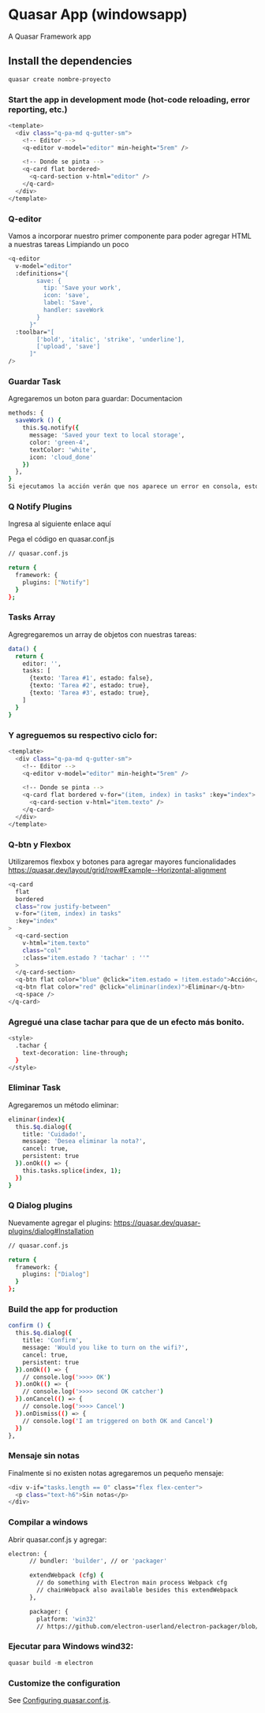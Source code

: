 # Quasar App (windowsapp)

A Quasar Framework app

## Install the dependencies
```bash
quasar create nombre-proyecto
```

### Start the app in development mode (hot-code reloading, error reporting, etc.)
```bash
<template>
  <div class="q-pa-md q-gutter-sm">
    <!-- Editor -->
    <q-editor v-model="editor" min-height="5rem" />

    <!-- Donde se pinta -->
    <q-card flat bordered>
      <q-card-section v-html="editor" />
    </q-card>
  </div>
</template>
```


### Q-editor
Vamos a incorporar nuestro primer componente para poder agregar HTML a nuestras tareas
Limpiando un poco
```bash
<q-editor
  v-model="editor"
  :definitions="{
        save: {
          tip: 'Save your work',
          icon: 'save',
          label: 'Save',
          handler: saveWork
        }
      }"
  :toolbar="[
        ['bold', 'italic', 'strike', 'underline'],
        ['upload', 'save']
      ]"
/>
```

### Guardar Task
Agregaremos un boton para guardar: Documentacion
```bash
methods: {
  saveWork () {
    this.$q.notify({
      message: 'Saved your text to local storage',
      color: 'green-4',
      textColor: 'white',
      icon: 'cloud_done'
    })
  },
}
Si ejecutamos la acción verán que nos aparece un error en consola, esto es porque nos falta agregar el plugins de notificaciones
```

### Q Notify Plugins
Ingresa al siguiente enlace aquí

Pega el código en quasar.conf.js
```bash
// quasar.conf.js

return {
  framework: {
    plugins: ["Notify"]
  }
};
```

### Tasks Array
Agregregaremos un array de objetos con nuestras tareas:
```bash
data() {
  return {
    editor: '',
    tasks: [
      {texto: 'Tarea #1', estado: false},
      {texto: 'Tarea #2', estado: true},
      {texto: 'Tarea #3', estado: true},
    ]
  }
}
```

### Y agreguemos su respectivo ciclo for:
```bash
<template>
  <div class="q-pa-md q-gutter-sm">
    <!-- Editor -->
    <q-editor v-model="editor" min-height="5rem" />

    <!-- Donde se pinta -->
    <q-card flat bordered v-for="(item, index) in tasks" :key="index">
      <q-card-section v-html="item.texto" />
    </q-card>
  </div>
</template>
```

### Q-btn y Flexbox
Utilizaremos flexbox y botones para agregar mayores funcionalidades https://quasar.dev/layout/grid/row#Example--Horizontal-alignment
```bash
<q-card
  flat
  bordered
  class="row justify-between"
  v-for="(item, index) in tasks"
  :key="index"
>
  <q-card-section
    v-html="item.texto"
    class="col"
    :class="item.estado ? 'tachar' : ''"
  >
  </q-card-section>
  <q-btn flat color="blue" @click="item.estado = !item.estado">Acción</q-btn>
  <q-btn flat color="red" @click="eliminar(index)">Eliminar</q-btn>
  <q-space />
</q-card>
```

### Agregué una clase tachar para que de un efecto más bonito.
```bash
<style>
  .tachar {
    text-decoration: line-through;
  }
</style>
```

### Eliminar Task
Agregaremos un método eliminar:
```bash
eliminar(index){
  this.$q.dialog({
    title: 'Cuidado!',
    message: 'Desea eliminar la nota?',
    cancel: true,
    persistent: true
  }).onOk(() => {
    this.tasks.splice(index, 1);
  })
}
```

### Q Dialog plugins
Nuevamente agregar el plugins: https://quasar.dev/quasar-plugins/dialog#Installation
```bash
// quasar.conf.js

return {
  framework: {
    plugins: ["Dialog"]
  }
};
```

### Build the app for production
```bash
confirm () {
  this.$q.dialog({
    title: 'Confirm',
    message: 'Would you like to turn on the wifi?',
    cancel: true,
    persistent: true
  }).onOk(() => {
    // console.log('>>>> OK')
  }).onOk(() => {
    // console.log('>>>> second OK catcher')
  }).onCancel(() => {
    // console.log('>>>> Cancel')
  }).onDismiss(() => {
    // console.log('I am triggered on both OK and Cancel')
  })
},
```

### Mensaje sin notas
Finalmente si no existen notas agregaremos un pequeño mensaje:
```bash
<div v-if="tasks.length == 0" class="flex flex-center">
  <p class="text-h6">Sin notas</p>
</div>
```

### Compilar a windows
Abrir quasar.conf.js y agregar:
```bash
electron: {
      // bundler: 'builder', // or 'packager'

      extendWebpack (cfg) {
        // do something with Electron main process Webpack cfg
        // chainWebpack also available besides this extendWebpack
      },

      packager: {
        platform: 'win32'
        // https://github.com/electron-userland/electron-packager/blob/master/docs/api.md#options
```

### Ejecutar para Windows wind32:
```javascript
quasar build -m electron
```

### Customize the configuration
See [Configuring quasar.conf.js](https://v2.quasar.dev/quasar-cli/quasar-conf-js).
